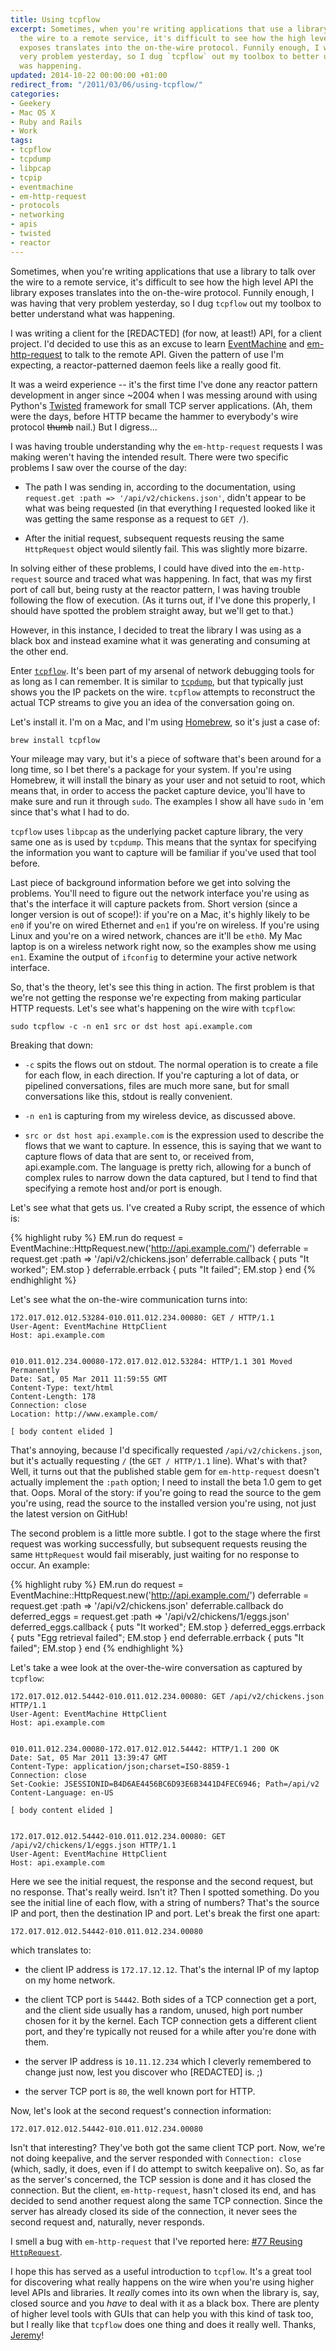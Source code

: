```yaml
---
title: Using tcpflow
excerpt: Sometimes, when you're writing applications that use a library to talk over
  the wire to a remote service, it's difficult to see how the high level API the library
  exposes translates into the on-the-wire protocol. Funnily enough, I was having that
  very problem yesterday, so I dug `tcpflow` out my toolbox to better understand what
  was happening.
updated: 2014-10-22 00:00:00 +01:00
redirect_from: "/2011/03/06/using-tcpflow/"
categories:
- Geekery
- Mac OS X
- Ruby and Rails
- Work
tags:
- tcpflow
- tcpdump
- libpcap
- tcpip
- eventmachine
- em-http-request
- protocols
- networking
- apis
- twisted
- reactor
---
```

Sometimes, when you're writing applications that use a library to talk over the wire to a remote service, it's difficult to see how the high level API the library exposes translates into the on-the-wire protocol. Funnily enough, I was having that very problem yesterday, so I dug `tcpflow` out my toolbox to better understand what was happening.

I was writing a client for the \[REDACTED\] (for now, at least!) API, for a client project. I'd decided to use this as an excuse to learn [EventMachine](http://rubyeventmachine.com/) and [em-http-request](https://github.com/igrigorik/em-http-request) to talk to the remote API. Given the pattern of use I'm expecting, a reactor-patterned daemon feels like a really good fit.

It was a weird experience -- it's the first time I've done any reactor pattern development in anger since ~2004 when I was messing around with using Python's [Twisted](http://twistedmatrix.com/trac/) framework for small TCP server applications. (Ah, them were the days, before HTTP became the hammer to everybody's wire protocol <strike>thumb</strike> nail.) But I digress...

I was having trouble understanding why the `em-http-request` requests I was making weren't having the intended result. There were two specific problems I saw over the course of the day:

* The path I was sending in, according to the documentation, using `request.get :path => '/api/v2/chickens.json'`, didn't appear to be what was being requested (in that everything I requested looked like it was getting the same response as a request to `GET /`).

* After the initial request, subsequent requests reusing the same `HttpRequest` object would silently fail. This was slightly more bizarre.

In solving either of these problems, I could have dived into the `em-http-request` source and traced what was happening. In fact, that was my first port of call but, being rusty at the reactor pattern, I was having trouble following the flow of execution. (As it turns out, if I've done this properly, I should have spotted the problem straight away, but we'll get to that.)

However, in this instance, I decided to treat the library I was using as a black box and instead examine what it was generating and consuming at the other end.

Enter [`tcpflow`](http://www.circlemud.org/~jelson/software/tcpflow/). It's been part of my arsenal of network debugging tools for as long as I can remember. It is similar to [`tcpdump`](http://www.tcpdump.org/), but that typically just shows you the IP packets on the wire. `tcpflow` attempts to reconstruct the actual TCP streams to give you an idea of the conversation going on.

Let's install it. I'm on a Mac, and I'm using [Homebrew](http://mxcl.github.com/homebrew/), so it's just a case of:

    brew install tcpflow

Your mileage may vary, but it's a piece of software that's been around for a long time, so I bet there's a package for your system. If you're using Homebrew, it will install the binary as your user and not setuid to root, which means that, in order to access the packet capture device, you'll have to make sure and run it through `sudo`. The examples I show all have `sudo` in 'em since that's what I had to do.

`tcpflow` uses `libpcap` as the underlying packet capture library, the very same one as is used by `tcpdump`. This means that the syntax for specifying the information you want to capture will be familiar if you've used that tool before.

Last piece of background information before we get into solving the problems. You'll need to figure out the network interface you're using as that's the interface it will capture packets from. Short version (since a longer version is out of scope!): if you're on a Mac, it's highly likely to be `en0` if you're on wired Ethernet and `en1` if you're on wireless. If you're using Linux and you're on a wired network, chances are it'll be `eth0`. My Mac laptop is on a wireless network right now, so the examples show me using `en1`. Examine the output of `ifconfig` to determine your active network interface.

So, that's the theory, let's see this thing in action. The first problem is that we're not getting the response we're expecting from making particular HTTP requests. Let's see what's happening on the wire with `tcpflow`:

    sudo tcpflow -c -n en1 src or dst host api.example.com

Breaking that down:

* `-c` spits the flows out on stdout. The normal operation is to create a file for each flow, in each direction. If you're capturing a lot of data, or pipelined conversations, files are much more sane, but for small conversations like this, stdout is really convenient.

* `-n en1` is capturing from my wireless device, as discussed above.

* `src or dst host api.example.com` is the expression used to describe the flows that we want to capture. In essence, this is saying that we want to capture flows of data that are sent to, or received from, api.example.com. The language is pretty rich, allowing for a bunch of complex rules to narrow down the data captured, but I tend to find that specifying a remote host and/or port is enough.

Let's see what that gets us. I've created a Ruby script, the essence of which is:

{% highlight ruby %}
EM.run do
  request = EventMachine::HttpRequest.new('http://api.example.com/')
  deferrable = request.get :path => '/api/v2/chickens.json'
  deferrable.callback { puts "It worked"; EM.stop }
  deferrable.errback  { puts "It failed"; EM.stop }
end
{% endhighlight %}

Let's see what the on-the-wire communication turns into:

    172.017.012.012.53284-010.011.012.234.00080: GET / HTTP/1.1
    User-Agent: EventMachine HttpClient
    Host: api.example.com


    010.011.012.234.00080-172.017.012.012.53284: HTTP/1.1 301 Moved Permanently
    Date: Sat, 05 Mar 2011 11:59:55 GMT
    Content-Type: text/html
    Content-Length: 178
    Connection: close
    Location: http://www.example.com/

    [ body content elided ]

That's annoying, because I'd specifically requested `/api/v2/chickens.json`, but it's actually requesting `/` (the `GET / HTTP/1.1` line). What's with that? Well, it turns out that the published stable gem for `em-http-request` doesn't actually implement the `:path` option; I need to install the beta 1.0 gem to get that. Oops. Moral of the story: if you're going to read the source to the gem you're using, read the source to the installed version you're using, not just the latest version on GitHub!

The second problem is a little more subtle. I got to the stage where the first request was working successfully, but subsequent requests reusing the same `HttpRequest` would fail miserably, just waiting for no response to occur. An example:

{% highlight ruby %}
EM.run do
  request = EventMachine::HttpRequest.new('http://api.example.com/')
  deferrable = request.get :path => '/api/v2/chickens.json'
  deferrable.callback do
    deferred_eggs = request.get :path => '/api/v2/chickens/1/eggs.json'
    deferred_eggs.callback { puts "It worked"; EM.stop }
    deferred_eggs.errback  { puts "Egg retrieval failed"; EM.stop }
  end
  deferrable.errback  { puts "It failed"; EM.stop }
end
{% endhighlight %}

Let's take a wee look at the over-the-wire conversation as captured by `tcpflow`:

    172.017.012.012.54442-010.011.012.234.00080: GET /api/v2/chickens.json HTTP/1.1
    User-Agent: EventMachine HttpClient
    Host: api.example.com


    010.011.012.234.00080-172.017.012.012.54442: HTTP/1.1 200 OK
    Date: Sat, 05 Mar 2011 13:39:47 GMT
    Content-Type: application/json;charset=ISO-8859-1
    Connection: close
    Set-Cookie: JSESSIONID=B4D6AE4456BC6D93E6B3441D4FEC6946; Path=/api/v2
    Content-Language: en-US

    [ body content elided ]


    172.017.012.012.54442-010.011.012.234.00080: GET /api/v2/chickens/1/eggs.json HTTP/1.1
    User-Agent: EventMachine HttpClient
    Host: api.example.com

Here we see the initial request, the response and the second request, but no response. That's really weird. Isn't it? Then I spotted something. Do you see the initial line of each flow, with a string of numbers? That's the source IP and port, then the destination IP and port. Let's break the first one apart:

    172.017.012.012.54442-010.011.012.234.00080

which translates to:

* the client IP address is `172.17.12.12`. That's the internal IP of my laptop on my home network.

* the client TCP port is `54442`. Both sides of a TCP connection get a port, and the client side usually has a random, unused, high port number chosen for it by the kernel. Each TCP connection gets a different client port, and they're typically not reused for a while after you're done with them.

* the server IP address is `10.11.12.234` which I cleverly remembered to change just now, lest you discover who \[REDACTED\] is. ;)

* the server TCP port is `80`, the well known port for HTTP.

Now, let's look at the second request's connection information:

    172.017.012.012.54442-010.011.012.234.00080

Isn't that interesting? They've both got the same client TCP port. Now, we're not doing keepalive, and the server responded with `Connection: close` (which, sadly, it does, even if I do attempt to switch keepalive on). So, as far as the server's concerned, the TCP session is done and it has closed the connection. But the client, `em-http-request`, hasn't closed its end, and has decided to send another request along the same TCP connection. Since the server has already closed its side of the connection, it never sees the second request and, naturally, never responds.

I smell a bug with `em-http-request` that I've reported here: [#77 Reusing `HttpRequest`](https://github.com/igrigorik/em-http-request/issues/#issue/77).

I hope this has served as a useful introduction to `tcpflow`. It's a great tool for discovering what really happens on the wire when you're using higher level APIs and libraries. It *really* comes into its own when the library is, say, closed source and you *have* to deal with it as a black box. There are plenty of higher level tools with GUIs that can help you with this kind of task too, but I really like that `tcpflow` does one thing and does it really well. Thanks, [Jeremy](http://www.circlemud.org/~jelson/)!
